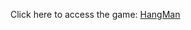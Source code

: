 Click here to access the game: [HangMan](
/Users/Tripti/Projects/WDI15_Homework/tripti_agarwal/week_10/Thursday_hangman/index.html)
